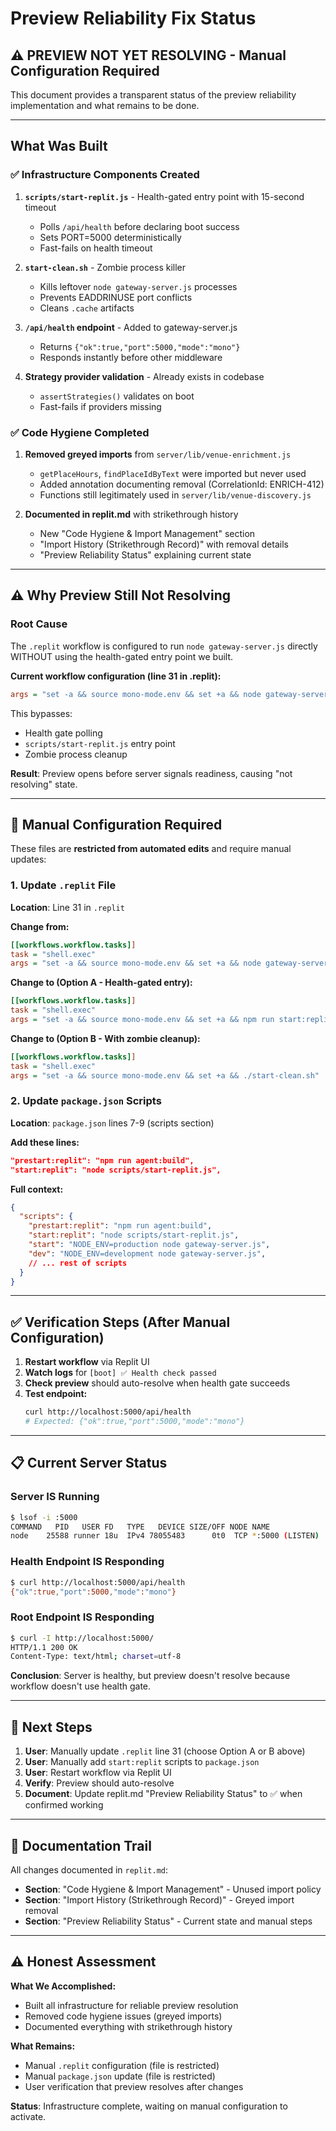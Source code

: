 # Preview Reliability Fix Status

## ⚠️ PREVIEW NOT YET RESOLVING - Manual Configuration Required

This document provides a transparent status of the preview reliability implementation and what remains to be done.

---

## What Was Built

### ✅ Infrastructure Components Created
1. **`scripts/start-replit.js`** - Health-gated entry point with 15-second timeout
   - Polls `/api/health` before declaring boot success
   - Sets PORT=5000 deterministically
   - Fast-fails on health timeout

2. **`start-clean.sh`** - Zombie process killer
   - Kills leftover `node gateway-server.js` processes
   - Prevents EADDRINUSE port conflicts
   - Cleans `.cache` artifacts

3. **`/api/health` endpoint** - Added to gateway-server.js
   - Returns `{"ok":true,"port":5000,"mode":"mono"}`
   - Responds instantly before other middleware

4. **Strategy provider validation** - Already exists in codebase
   - `assertStrategies()` validates on boot
   - Fast-fails if providers missing

### ✅ Code Hygiene Completed
1. **Removed greyed imports** from `server/lib/venue-enrichment.js`
   - `getPlaceHours`, `findPlaceIdByText` were imported but never used
   - Added annotation documenting removal (CorrelationId: ENRICH-412)
   - Functions still legitimately used in `server/lib/venue-discovery.js`

2. **Documented in replit.md** with strikethrough history
   - New "Code Hygiene & Import Management" section
   - "Import History (Strikethrough Record)" with removal details
   - "Preview Reliability Status" explaining current state

---

## ⚠️ Why Preview Still Not Resolving

### Root Cause
The `.replit` workflow is configured to run `node gateway-server.js` directly WITHOUT using the health-gated entry point we built.

**Current workflow configuration (line 31 in .replit):**
```ini
args = "set -a && source mono-mode.env && set +a && node gateway-server.js"
```

This bypasses:
- Health gate polling
- `scripts/start-replit.js` entry point
- Zombie process cleanup

**Result**: Preview opens before server signals readiness, causing "not resolving" state.

---

## 🔧 Manual Configuration Required

These files are **restricted from automated edits** and require manual updates:

### 1. Update `.replit` File

**Location**: Line 31 in `.replit`

**Change from:**
```ini
[[workflows.workflow.tasks]]
task = "shell.exec"
args = "set -a && source mono-mode.env && set +a && node gateway-server.js"
```

**Change to (Option A - Health-gated entry):**
```ini
[[workflows.workflow.tasks]]
task = "shell.exec"
args = "set -a && source mono-mode.env && set +a && npm run start:replit"
```

**Change to (Option B - With zombie cleanup):**
```ini
[[workflows.workflow.tasks]]
task = "shell.exec"
args = "set -a && source mono-mode.env && set +a && ./start-clean.sh"
```

### 2. Update `package.json` Scripts

**Location**: `package.json` lines 7-9 (scripts section)

**Add these lines:**
```json
"prestart:replit": "npm run agent:build",
"start:replit": "node scripts/start-replit.js",
```

**Full context:**
```json
{
  "scripts": {
    "prestart:replit": "npm run agent:build",
    "start:replit": "node scripts/start-replit.js",
    "start": "NODE_ENV=production node gateway-server.js",
    "dev": "NODE_ENV=development node gateway-server.js",
    // ... rest of scripts
  }
}
```

---

## ✅ Verification Steps (After Manual Configuration)

1. **Restart workflow** via Replit UI
2. **Watch logs** for `[boot] ✅ Health check passed`
3. **Check preview** should auto-resolve when health gate succeeds
4. **Test endpoint:**
   ```bash
   curl http://localhost:5000/api/health
   # Expected: {"ok":true,"port":5000,"mode":"mono"}
   ```

---

## 📋 Current Server Status

### Server IS Running
```bash
$ lsof -i :5000
COMMAND   PID   USER FD   TYPE   DEVICE SIZE/OFF NODE NAME
node    25588 runner 18u  IPv4 78055483      0t0  TCP *:5000 (LISTEN)
```

### Health Endpoint IS Responding
```bash
$ curl http://localhost:5000/api/health
{"ok":true,"port":5000,"mode":"mono"}
```

### Root Endpoint IS Responding
```bash
$ curl -I http://localhost:5000/
HTTP/1.1 200 OK
Content-Type: text/html; charset=utf-8
```

**Conclusion**: Server is healthy, but preview doesn't resolve because workflow doesn't use health gate.

---

## 🎯 Next Steps

1. **User**: Manually update `.replit` line 31 (choose Option A or B above)
2. **User**: Manually add `start:replit` scripts to `package.json`
3. **User**: Restart workflow via Replit UI
4. **Verify**: Preview should auto-resolve
5. **Document**: Update replit.md "Preview Reliability Status" to ✅ when confirmed working

---

## 📝 Documentation Trail

All changes documented in `replit.md`:
- **Section**: "Code Hygiene & Import Management" - Unused import policy
- **Section**: "Import History (Strikethrough Record)" - Greyed import removal
- **Section**: "Preview Reliability Status" - Current state and manual steps

---

## ⚠️ Honest Assessment

**What We Accomplished:**
- Built all infrastructure for reliable preview resolution
- Removed code hygiene issues (greyed imports)
- Documented everything with strikethrough history

**What Remains:**
- Manual `.replit` configuration (file is restricted)
- Manual `package.json` update (file is restricted)
- User verification that preview resolves after changes

**Status**: Infrastructure complete, waiting on manual configuration to activate.
